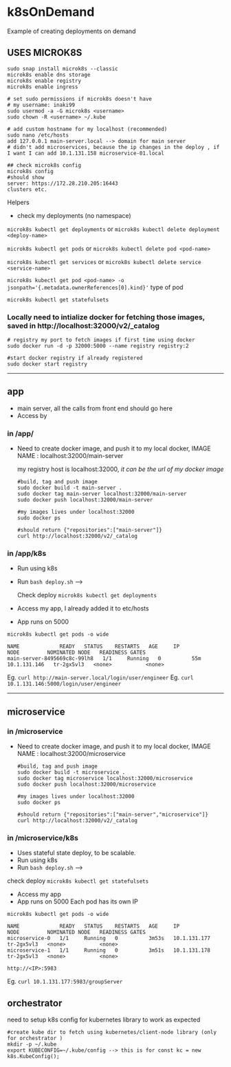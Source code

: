 # k8sOnDemand
Example of creating deployments on demand

## USES MICROK8S
```
sudo snap install microk8s --classic
microk8s enable dns storage
microk8s enable registry
microk8s enable ingress

# set sudo permissions if microk8s doesn't have
# my username: inaki99
sudo usermod -a -G microk8s <username>
sudo chown -R <username> ~/.kube

# add custom hostname for my localhost (recommended)
sudo nano /etc/hosts
add 127.0.0.1 main-server.local --> domain for main server
# didn't add microservices, because the ip changes in the deploy , if I want I can add 10.1.131.158 microservice-01.local

## check microk8s config 
microk8s config
#should show 
server: https://172.28.210.205:16443
clusters etc.
```

Helpers
- check my deployments (no namespace)

`microk8s kubectl get deployments` or `microk8s kubectl delete deployment <deploy-name>`

`microk8s kubectl get pods` or `microk8s kubectl delete pod <pod-name>`

`microk8s kubectl get services` or `microk8s kubectl delete service <service-name>`

`microk8s kubectl get pod <pod-name> -o jsonpath='{.metadata.ownerReferences[0].kind}'` type of pod 

`microk8s kubectl get statefulsets`

###  Locally need to intialize docker for fetching those images, saved in http://localhost:32000/v2/_catalog
```
# registry my port to fetch images if first time using docker
sudo docker run -d -p 32000:5000 --name registry registry:2

#start docker registry if already registered
sudo docker start registry

```
------------------------------------------------------------------------------------------------------------------------------
## app 
- main server, all the calls from front end should go here
- Access by 

### in /app/
- Need to create docker image, and push it to my local docker, 
IMAGE NAME : localhost:32000/main-server
    
    my registry host is localhost:32000, *it can be the url of my docker image*
    ```
    #build, tag and push image
    sudo docker build -t main-server .
    sudo docker tag main-server localhost:32000/main-server
    sudo docker push localhost:32000/main-server

    #my images lives under localhost:32000
    sudo docker ps 

    #should return {"repositories":["main-server"]}
    curl http://localhost:32000/v2/_catalog
    ```

### in /app/k8s 
- Run using k8s 
- Run `bash deploy.sh` --> 

    Check deploy   `microk8s kubectl get deployments`


- Access my app, I already added it to etc/hosts
- App runs on 5000
```
microk8s kubectl get pods -o wide

NAME             READY   STATUS    RESTARTS   AGE     IP             NODE         NOMINATED NODE   READINESS GATES
main-server-8495669c8c-99lh8   1/1     Running   0          55m     10.1.131.146   tr-2gx5vl3   <none>           <none>
```

Eg.  `curl http://main-server.local/login/user/engineer`
Eg.  `curl 10.1.131.146:5000/login/user/engineer`

------------------------------------------------------------------------------------------------------------------------------

## microservice
### in /microservice

- Need to create docker image, and push it to my local docker, 
IMAGE NAME : localhost:32000/microservice

    ```
    #build, tag and push image
    sudo docker build -t microservice .
    sudo docker tag microservice localhost:32000/microservice
    sudo docker push localhost:32000/microservice

    #my images lives under localhost:32000
    sudo docker ps 

    #should return {"repositories":["main-server","microservice"]}
    curl http://localhost:32000/v2/_catalog
    ```

### in /microservice/k8s 
- Uses stateful state deploy, to be scalable. 
- Run using k8s 
- Run `bash deploy.sh` --> 

check deploy `microk8s kubectl get statefulsets`


- Access my app
- App runs on 5000
Each pod has its own IP

```
microk8s kubectl get pods -o wide

NAME             READY   STATUS    RESTARTS   AGE     IP             NODE         NOMINATED NODE   READINESS GATES
microservice-0   1/1     Running   0          3m53s   10.1.131.177   tr-2gx5vl3   <none>           <none>
microservice-1   1/1     Running   0          3m51s   10.1.131.178   tr-2gx5vl3   <none>           <none>
```

`http://<IP>:5983` 

Eg.  `curl 10.1.131.177:5983/groupServer`

## orchestrator 

need to setup k8s config for kubernetes library to work as expected 

```
#create kube dir to fetch using kubernetes/client-node library (only for orchestrator )
mkdir -p ~/.kube
export KUBECONFIG=~/.kube/config --> this is for const kc = new k8s.KubeConfig();
```